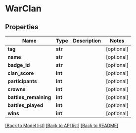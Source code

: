 # WarClan

## Properties
Name | Type | Description | Notes
------------ | ------------- | ------------- | -------------
**tag** | **str** |  | [optional] 
**name** | **str** |  | [optional] 
**badge_id** | **str** |  | [optional] 
**clan_score** | **int** |  | [optional] 
**participants** | **int** |  | [optional] 
**crowns** | **int** |  | [optional] 
**battles_remaining** | **int** |  | [optional] 
**battles_played** | **int** |  | [optional] 
**wins** | **int** |  | [optional] 

[[Back to Model list]](../README.md#documentation-for-models) [[Back to API list]](../README.md#documentation-for-api-endpoints) [[Back to README]](../README.md)

